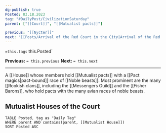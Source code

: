 ```yaml
---
dg-publish: true
Posted: 03.18.2023
tag: "#DailyPost/CivilizationSaturday"
parent: ["[[Court]]", "[[Mutualist pacts]]"]

previous: "[[Nycter]]"
next: "[[Posts/Arrival of the Red Court in the City|Arrival of the Red Court in the City]]"
---
```

`=this.tags` this.Posted`

**Previous:** `= this.previous`
**Next:** `= this.next`

---

A [[House]] whose members hold [[Mutualist pacts]] with a [[Pact magics|pact-bound]] race of [[Noble beasts]]. Most prominent are the many [[Rookish clans]], including the [[Messengers Guild]] and the [[Fisher Barons]], who hold pacts with the many avian races of noble beasts.

## Mutualist Houses of the Court
```dataview
TABLE Posted, tag as "Daily Tag"
WHERE parent AND contains(parent, [[Mutualist House]])
SORT Posted ASC
```
